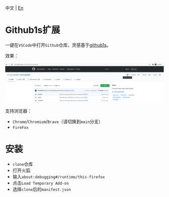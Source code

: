 中文 | [En](https://github.com/2293736867/Github1sExtension/blob/FireFox/README_en.md)

# Github1s扩展

一键在`VSCode`中打开`Github`仓库，灵感基于[github1s](https://github.com/conwnet/github1s)。

效果：

![](./image/image.png)

支持浏览器：

- `Chrome`/`Chromium`/`Brave`（请切换到`main`分支）
- `FireFox`

# 安装

- `clone`仓库
- 打开火狐
- 输入`about:debugging#/runtime/this-firefox`
- 点击`Load Temporary Add-on`
- 选择`clone`后的`manifest.json`
